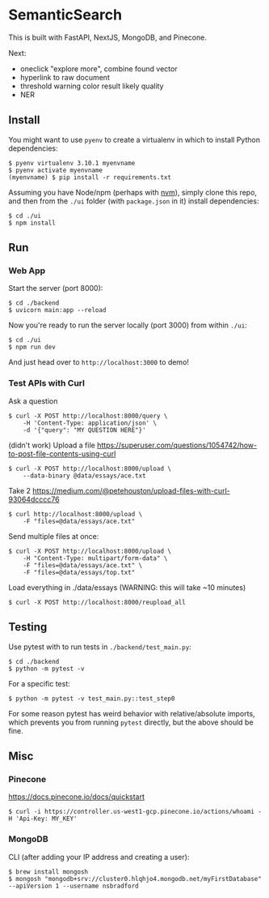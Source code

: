 # SemanticSearch

This is built with FastAPI, NextJS, MongoDB, and Pinecone.

Next:
- oneclick "explore more", combine found vector
- hyperlink to raw document
- threshold warning color result likely quality
- NER

## Install

You might want to use `pyenv` to create a virtualenv in which to install Python dependencies:

    $ pyenv virtualenv 3.10.1 myenvname
    $ pyenv activate myenvname
    (myenvname) $ pip install -r requirements.txt

Assuming you have Node/npm (perhaps with [nvm](https://github.com/nvm-sh/nvm)), simply clone this repo, and then from the `./ui` folder (with `package.json` in it) install dependencies:

    $ cd ./ui
    $ npm install 


## Run

### Web App

Start the server (port 8000):

    $ cd ./backend
    $ uvicorn main:app --reload

Now you're ready to run the server locally (port 3000) from within `./ui`:

    $ cd ./ui
    $ npm run dev

And just head over to `http://localhost:3000` to demo!


### Test APIs with Curl

Ask a question

    $ curl -X POST http://localhost:8000/query \
        -H 'Content-Type: application/json' \
        -d '{"query": "MY QUESTION HERE"}'

(didn't work) Upload a file https://superuser.com/questions/1054742/how-to-post-file-contents-using-curl

    $ curl -X POST http://localhost:8000/upload \
        --data-binary @data/essays/ace.txt 

Take 2 https://medium.com/@petehouston/upload-files-with-curl-93064dcccc76

    $ curl http://localhost:8000/upload \
        -F "files=@data/essays/ace.txt"

Send multiple files at once:

    $ curl -X POST http://localhost:8000/upload \
        -H "Content-Type: multipart/form-data" \
        -F "files=@data/essays/ace.txt" \
        -F "files=@data/essays/top.txt"

Load everything in ./data/essays (WARNING: this will take ~10 minutes)

    $ curl -X POST http://localhost:8000/reupload_all


## Testing

Use pytest with to run tests in `./backend/test_main.py`:

    $ cd ./backend
    $ python -m pytest -v

For a specific test:

    $ python -m pytest -v test_main.py::test_step0 

For some reason pytest has weird behavior with relative/absolute imports, which prevents you from running `pytest` directly, but the above should be fine.


## Misc

### Pinecone

https://docs.pinecone.io/docs/quickstart

    $ curl -i https://controller.us-west1-gcp.pinecone.io/actions/whoami -H 'Api-Key: MY_KEY'

### MongoDB

CLI (after adding your IP address and creating a user):

    $ brew install mongosh
    $ mongosh "mongodb+srv://cluster0.hlqhjo4.mongodb.net/myFirstDatabase" --apiVersion 1 --username nsbradford

